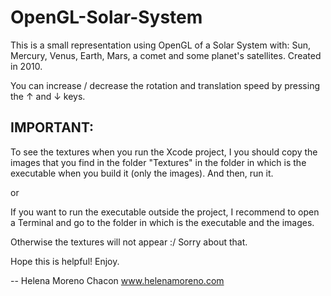 OpenGL-Solar-System
===================

This is a small representation using OpenGL of a Solar System with: Sun, Mercury, Venus, Earth, Mars, a comet and some planet's satellites. Created in 2010.


You can increase / decrease the rotation and translation speed by pressing the ↑ and ↓ keys.


IMPORTANT:
----------

To see the textures when you run the Xcode project, I you should copy the images that you find in the folder "Textures" in the folder in which is the executable when you build it (only the images). And then, run it.

or

If you want to run the executable outside the project, I recommend to open a Terminal and go to the folder in which is the executable and the images. 


Otherwise the textures will not appear :/ Sorry about that.


Hope this is helpful! Enjoy.

--
Helena Moreno Chacon
www.helenamoreno.com